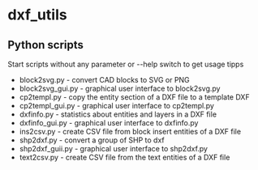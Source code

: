 # dxf_utils

## Python scripts

Start scripts without any parameter or --help switch to get usage tipps

* block2svg.py - convert CAD blocks to SVG or PNG
* block2svg_gui.py - graphical user interface to block2svg.py
* cp2templ.py - copy the entity section of a DXF file to a template DXF
* cp2templ_gui.py - graphical user interface to cp2templ.py
* dxfinfo.py  - statistics about entities and layers in a DXF file
* dxfinfo_gui.py - graphical user interface to dxfinfo.py
* ins2csv.py - create CSV file from block insert entities of a DXF file
* shp2dxf.py - convert a group of SHP to dxf
* shp2dxf_guii.py - graphical user interface to shp2dxf.py
* text2csv.py - create CSV file from the text entities of a DXF file
